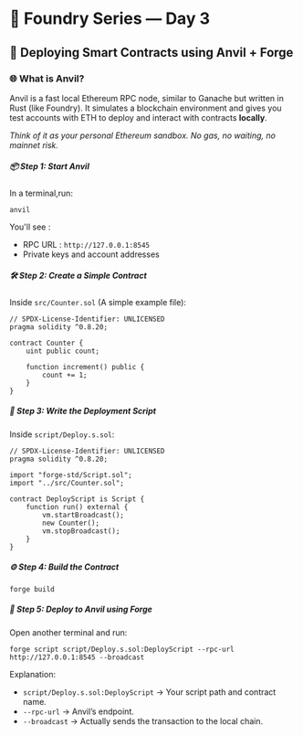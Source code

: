 # 🧪 Foundry Series — Day 3
## 🚀 Deploying Smart Contracts using Anvil + Forge

### 🌐 What is Anvil?
Anvil is a fast local Ethereum RPC node, similar to Ganache but written in Rust (like Foundry). It simulates a blockchain environment and gives you test accounts with ETH to deploy and interact with contracts **locally**.

*Think of it as your personal Ethereum sandbox. No gas, no waiting, no mainnet risk.*

##### 📦 Step 1: Start Anvil

In a terminal,run:

```
anvil
```
You'll see :

- RPC URL : `http://127.0.0.1:8545`
- Private keys and account addresses

##### 🛠️ Step 2: Create a Simple Contract
Inside `src/Counter.sol` (A simple example file):

```
// SPDX-License-Identifier: UNLICENSED
pragma solidity ^0.8.20;

contract Counter {
    uint public count;

    function increment() public {
        count += 1;
    }
}
```

##### 📜 Step 3: Write the Deployment Script
Inside `script/Deploy.s.sol`:

```
// SPDX-License-Identifier: UNLICENSED
pragma solidity ^0.8.20;

import "forge-std/Script.sol";
import "../src/Counter.sol";

contract DeployScript is Script {
    function run() external {
        vm.startBroadcast();
        new Counter();
        vm.stopBroadcast();
    }
}
```

##### ⚙️ Step 4: Build the Contract

```
forge build
```

##### 🚀 Step 5: Deploy to Anvil using Forge

Open another terminal and run:

```
forge script script/Deploy.s.sol:DeployScript --rpc-url http://127.0.0.1:8545 --broadcast
```
Explanation:

- `script/Deploy.s.sol:DeployScript` → Your script path and contract name.
- `--rpc-url` → Anvil’s endpoint.
- `--broadcast` → Actually sends the transaction to the local chain.

